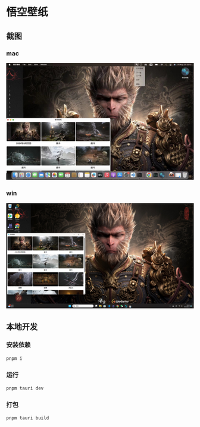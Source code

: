 # 悟空壁纸

## 截图

### mac

![mac](./screenshot/mac.jpg)

### win

![win](./screenshot/win.png)

## 本地开发

### 安装依赖

```bash
pnpm i
```

### 运行


```bash
pnpm tauri dev
```

### 打包

```bash
pnpm tauri build
```
